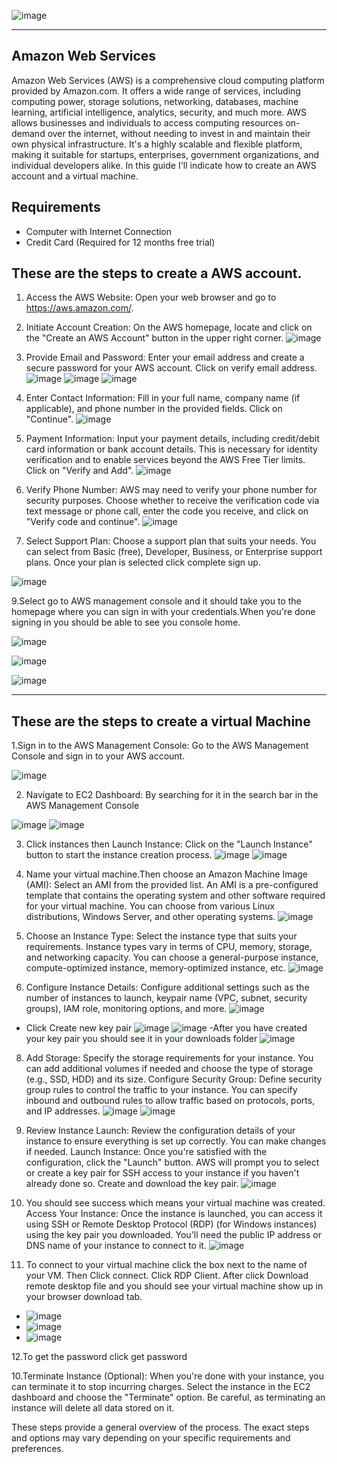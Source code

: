 
  ![image](https://github.com/PeterCodyLeon/Creating-virtual-machines-in-AWS/assets/161895166/7513c936-065a-4489-bdbf-f27c52c99c7e)

-----------

Amazon Web Services
-----------
Amazon Web Services (AWS) is a comprehensive cloud computing platform provided by Amazon.com. It offers a wide range of services, including computing power, storage solutions, networking, databases, machine learning, artificial intelligence, analytics, security, and much more. AWS allows businesses and individuals to access computing resources on-demand over the internet, without needing to invest in and maintain their own physical infrastructure. It's a highly scalable and flexible platform, making it suitable for startups, enterprises, government organizations, and individual developers alike. In this guide I'll indicate how to create an AWS account and a virtual machine.

Requirements
-----------

- Computer with Internet Connection
- Credit Card (Required for 12 months free trial)


These are the steps to create a AWS account.
-----------

1. Access the AWS Website: Open your web browser and go to https://aws.amazon.com/.


2. Initiate Account Creation: On the AWS homepage, locate and click on the "Create an AWS Account" button in the upper right corner.
![image](https://github.com/PeterCodyLeon/Creating-virtual-machines-in-AWS/assets/161895166/05fa5ce3-be52-41a3-a32a-d8dbf7a8b2b8)

3. Provide Email and Password: Enter your email address and create a secure password for your AWS account. Click on verify email address.
![image](https://github.com/PeterCodyLeon/Creating-virtual-machines-in-AWS/assets/161895166/149d0697-c1c5-45c4-88a1-ba9d4769f1d6)
![image](https://github.com/PeterCodyLeon/Creating-virtual-machines-in-AWS/assets/161895166/6dfea7df-7c5a-4bc3-82f1-891cf99f309f)
![image](https://github.com/PeterCodyLeon/Creating-virtual-machines-in-AWS/assets/161895166/967b72a1-aeea-4a3c-8926-272d7c0e0e77)


4. Enter Contact Information: Fill in your full name, company name (if applicable), and phone number in the provided fields. Click on "Continue".
![image](https://github.com/PeterCodyLeon/Creating-virtual-machines-in-AWS/assets/161895166/940b9c25-904e-4303-9e4b-1ab514ef843b)



5. Payment Information: Input your payment details, including credit/debit card information or bank account details. This is necessary for identity verification and to enable services beyond the AWS Free Tier limits. Click on "Verify and Add".
![image](https://github.com/PeterCodyLeon/Creating-virtual-machines-in-AWS/assets/161895166/8a6f6254-6501-4ae6-8f9d-8d68cb42c26b)


6. Verify Phone Number: AWS may need to verify your phone number for security purposes. Choose whether to receive the verification code via text message or phone call, enter the code you receive, and click on "Verify code and continue".
![image](https://github.com/PeterCodyLeon/Creating-virtual-machines-in-AWS/assets/161895166/51c4c195-b328-4068-ab5f-5956c1b4a47c)


8. Select Support Plan: Choose a support plan that suits your needs. You can select from Basic (free), Developer, Business, or Enterprise support plans. Once your plan is selected click complete sign up.

![image](https://github.com/PeterCodyLeon/Creating-virtual-machines-in-AWS/assets/161895166/49ecdf9c-00d4-4782-b069-c6e7f2b9d9b2)

9.Select go to AWS management console and it should take you to the homepage where you can sign in with your credentials.When you're done signing in you should be able to see you console home.

![image](https://github.com/PeterCodyLeon/Creating-virtual-machines-in-AWS/assets/161895166/2e45b940-d297-438f-81cb-990531ad24e1)

![image](https://github.com/PeterCodyLeon/Creating-virtual-machines-in-AWS/assets/161895166/5d0ff257-10bf-47cc-ab40-7c3b175b4062)

![image](https://github.com/PeterCodyLeon/Creating-virtual-machines-in-AWS/assets/161895166/3d2fbb80-40f4-42f0-8c52-ebc715c3b084)

   







-----------

These are the steps to create a virtual Machine
-----------
1.Sign in to the AWS Management Console: Go to the AWS Management Console and sign in to your AWS account.

![image](https://github.com/PeterCodyLeon/Creating-virtual-machines-in-AWS/assets/161895166/15af8b08-7531-413b-8b33-66f128eb89ca)



2. Navigate to EC2 Dashboard: By searching for it in the search bar in the AWS Management Console
   
![image](https://github.com/PeterCodyLeon/Creating-virtual-machines-in-AWS/assets/161895166/d5ecde9b-9aae-46d3-a696-be53e1bb4630)
![image](https://github.com/PeterCodyLeon/Creating-virtual-machines-in-AWS/assets/161895166/0e2cd3c7-1ff2-41b1-a605-a4aa251d804f)



   
3. Click instances then Launch Instance: Click on the "Launch Instance" button to start the instance creation process.
    ![image](https://github.com/PeterCodyLeon/Creating-virtual-machines-in-AWS/assets/161895166/c633e305-c3b2-42c3-8931-b60dff2be054)
    ![image](https://github.com/PeterCodyLeon/Creating-virtual-machines-in-AWS/assets/161895166/9620c9df-3e64-434d-9082-02b822d05737)


4. Name your virtual machine.Then choose an Amazon Machine Image (AMI): Select an AMI from the provided list. An AMI is a pre-configured template that contains the operating system and other software required for your virtual machine. You can choose from various Linux distributions, Windows Server, and other operating systems.
![image](https://github.com/PeterCodyLeon/Creating-virtual-machines-in-AWS/assets/161895166/56166bf0-1dbb-41ca-8461-5bd980d0512e)





5. Choose an Instance Type: Select the instance type that suits your requirements. Instance types vary in terms of CPU, memory, storage, and networking capacity. You can choose a general-purpose instance, compute-optimized instance, memory-optimized instance, etc.
![image](https://github.com/PeterCodyLeon/Creating-virtual-machines-in-AWS/assets/161895166/63c13f72-82de-4a4a-af69-370498956b35)


6. Configure Instance Details: Configure additional settings such as the number of instances to launch, keypair name (VPC, subnet, security groups), IAM role, monitoring options, and more.
![image](https://github.com/PeterCodyLeon/Creating-virtual-machines-in-AWS/assets/161895166/140c4722-0603-4665-b2e8-ad81f8595a92)

- Click Create new key pair
![image](https://github.com/PeterCodyLeon/Creating-virtual-machines-in-AWS/assets/161895166/71aad0a2-6189-414e-b669-b2172a270952)
![image](https://github.com/PeterCodyLeon/Creating-virtual-machines-in-AWS/assets/161895166/5b3bf9af-3c18-4af1-877c-6aad35486bad)
-After you have created your key pair you should see it in your downloads folder
![image](https://github.com/PeterCodyLeon/Creating-virtual-machines-in-AWS/assets/161895166/2d1eef42-ceb5-4e77-abe6-2b4a26eb4f07)



8. Add Storage: Specify the storage requirements for your instance. You can add additional volumes if needed and choose the type of storage (e.g., SSD, HDD) and its size.
Configure Security Group: Define security group rules to control the traffic to your instance. You can specify inbound and outbound rules to allow traffic based on protocols, ports, and IP addresses.
![image](https://github.com/PeterCodyLeon/Creating-virtual-machines-in-AWS/assets/161895166/c25428b5-f78d-4b49-b05a-27a34f8ed25c)
![image](https://github.com/PeterCodyLeon/Creating-virtual-machines-in-AWS/assets/161895166/ccb72bee-f2a2-49f7-8b00-4eec3d9d8400)


9. Review Instance Launch: Review the configuration details of your instance to ensure everything is set up correctly. You can make changes if needed.
Launch Instance: Once you're satisfied with the configuration, click the "Launch" button. AWS will prompt you to select or create a key pair for SSH access to your instance if you haven't already done so. Create and download the key pair.
![image](https://github.com/PeterCodyLeon/Creating-virtual-machines-in-AWS/assets/161895166/7e82a70e-9137-4816-802c-2abf920397a3)



10. You should see success which means your virtual machine was created. Access Your Instance: Once the instance is launched, you can access it using SSH  or Remote Desktop Protocol (RDP) (for Windows instances) using the key pair you downloaded. You'll need the public IP address or DNS name of your instance to connect to it.
![image](https://github.com/PeterCodyLeon/Creating-virtual-machines-in-AWS/assets/161895166/cc23599d-5224-404a-8284-ba95d38570bd)

11. To connect to your virtual machine click the box next to the name of your VM. Then Click connect. Click RDP Client. After click Download remote desktop file and you should see your virtual machine show up in your browser download tab.

- ![image](https://github.com/PeterCodyLeon/Creating-virtual-machines-in-AWS/assets/161895166/5379343c-83f8-4970-ab06-c8f727406348)
 - ![image](https://github.com/PeterCodyLeon/Creating-virtual-machines-in-AWS/assets/161895166/5066ddee-5f12-45d6-9ff6-c7b2709bef76)
-  ![image](https://github.com/PeterCodyLeon/Creating-virtual-machines-in-AWS/assets/161895166/aad5b610-4469-40e0-8fdd-3d4b9474633f)

 12.To get the password click get password

10.Terminate Instance (Optional): When you're done with your instance, you can terminate it to stop incurring charges. Select the instance in the EC2 dashboard and choose the "Terminate" option. Be careful, as terminating an instance will delete all data stored on it.



These steps provide a general overview of the process. The exact steps and options may vary depending on your specific requirements and preferences.



